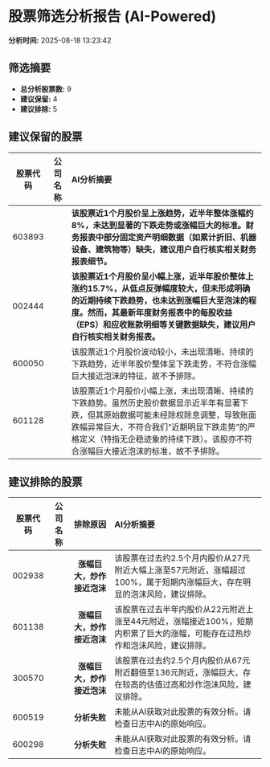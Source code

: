 # 股票筛选分析报告 (AI-Powered)

**分析时间:** 2025-08-18 13:23:42

## 筛选摘要

- **总分析股票数:** 9
- **建议保留:** 4
- **建议排除:** 5

## 建议保留的股票

| 股票代码 | 公司名称 | AI分析摘要 |
|:---:|:---:|:---|
| 603893 |  | **该股票近1个月股价呈上涨趋势，近半年整体涨幅约8%，未达到显著的下跌走势或涨幅巨大的标准。财务报表中部分固定资产明细数据（如累计折旧、机器设备、建筑物等）缺失，建议用户自行核实相关财务报表细节。** |
| 002444 |  | **该股票近1个月股价呈小幅上涨，近半年股价整体上涨约15.7%，从低点反弹幅度较大，但未形成明确的近期持续下跌趋势，也未达到涨幅巨大至泡沫的程度。然而，其最新年度财务报表中的每股收益（EPS）和应收账款明细等关键数据缺失，建议用户自行核实相关财务报表。** |
| 600050 |  | 该股票近1个月股价波动较小，未出现清晰、持续的下跌趋势，近半年股价整体呈下跌走势，不符合涨幅巨大接近泡沫的特征，故不予排除。 |
| 601128 |  | 该股票近1个月股价小幅上涨，未出现清晰、持续的下跌趋势。虽然历史股价数据显示近半年有显著下跌，但其原始数据可能未经除权除息调整，导致账面跌幅异常巨大，不符合我们“近期明显下跌走势”的严格定义（特指无企稳迹象的持续下跌）。该股亦不符合涨幅巨大接近泡沫的标准，故不予排除。 |

## 建议排除的股票

| 股票代码 | 公司名称 | 排除原因 | AI分析摘要 |
|:---:|:---:|:---:|:---|
| 002938 |  | **涨幅巨大，炒作接近泡沫** | 该股票在过去约2.5个月内股价从27元附近大幅上涨至57元附近，涨幅超过100%，属于短期内涨幅巨大，存在明显的泡沫风险，建议排除。 |
| 601138 |  | **涨幅巨大，炒作接近泡沫** | 该股票在过去半年内股价从22元附近上涨至44元附近，涨幅接近100%，短期内积累了巨大的涨幅，可能存在过热炒作和泡沫风险，建议排除。 |
| 300570 |  | **涨幅巨大，炒作接近泡沫** | 该股票在过去约2.5个月内股价从67元附近翻倍至136元附近，涨幅巨大，存在较高的估值过高和炒作泡沫风险，建议排除。 |
| 600519 |  | **分析失败** | 未能从AI获取对此股票的有效分析。请检查日志中AI的原始响应。 |
| 600298 |  | **分析失败** | 未能从AI获取对此股票的有效分析。请检查日志中AI的原始响应。 |
